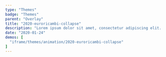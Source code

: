 ```yaml
---
type: "Themes"
badge: "Themes"
parent: "Overlay"
title: "2020-euroricambi-collapse"
description: "Lorem ipsum dolor sit amet, consectetur adipiscing elit. Nunc tempus laoreet leo sit amet iaculis."
date: "2020-01-24"
demos: [
  "iframe/themes/animation/2020-euroricambi-collapse"
]
---
```

